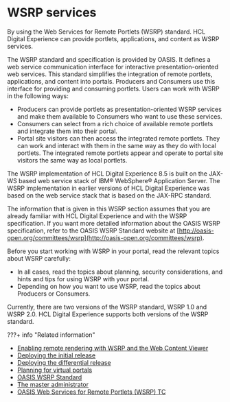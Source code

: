 # WSRP services

By using the Web Services for Remote Portlets (WSRP) standard. HCL Digital Experience can provide portlets, applications, and content as WSRP services.

The WSRP standard and specification is provided by OASIS. It defines a web service communication interface for interactive presentation-oriented web services. This standard simplifies the integration of remote portlets, applications, and content into portals. Producers and Consumers use this interface for providing and consuming portlets. Users can work with WSRP in the following ways:

-   Producers can provide portlets as presentation-oriented WSRP services and make them available to Consumers who want to use these services.
-   Consumers can select from a rich choice of available remote portlets and integrate them into their portal.
-   Portal site visitors can then access the integrated remote portlets. They can work and interact with them in the same way as they do with local portlets. The integrated remote portlets appear and operate to portal site visitors the same way as local portlets.

The WSRP implementation of HCL Digital Experience 8.5 is built on the JAX-WS based web service stack of IBM® WebSphere® Application Server. The WSRP implementation in earlier versions of HCL Digital Experience was based on the web service stack that is based on the JAX-RPC standard.

The information that is given in this WSRP section assumes that you are already familiar with HCL Digital Experience and with the WSRP specification. If you want more detailed information about the OASIS WSRP specification, refer to the OASIS WSRP Standard website at [http://oasis-open.org/committees/wsrp](http://oasis-open.org/committees/wsrp).

Before you start working with WSRP in your portal, read the relevant topics about WSRP carefully:

-   In all cases, read the topics about planning, security considerations, and hints and tips for using WSRP with your portal.
-   Depending on how you want to use WSRP, read the topics about Producers or Consumers.

Currently, there are two versions of the WSRP standard, WSRP 1.0 and WSRP 2.0. HCL Digital Experience supports both versions of the WSRP standard.

???+ info "Related information"  
-   [Enabling remote rendering with WSRP and the Web Content Viewer](../../../manage_content/wcm/wcm_content_delivery/delivering_web_content/deliver_webcontent_on_portal/enable_remote_render_wsrp/index.md)
-   [Deploying the initial release](../../../deployment/manage/staging_to_production/creating_deploying_initial_release/dep_deploy.md)
-   [Deploying the differential release](../../../deployment/manage/staging_to_production/creating_deploying_diff_release/dep_deploy_diff.md)
-   [Planning for virtual portals](../../../build_sites/virtual_portal/vp_planning/index.md)
-   [OASIS WSRP Standard](http://oasis-open.org/committees/wsrp)
-   [The master administrator](../../../build_sites/virtual_portal/vp_planning/vp_roles/advppln_roles_mastr_adm.md)
-   [OASIS Web Services for Remote Portlets (WSRP) TC](https://www.oasis-open.org/committees/tc_home.php?wg_abbrev=wsrp)

